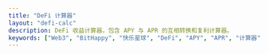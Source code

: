```yaml
---
title: "DeFi 计算器"
layout: "defi-calc"
description: DeFi 收益计算器，包含 APY 与 APR 的互相转换和复利计算器。
keywords: ["Web3", "BitHappy", "快乐星球", "DeFi", "APY", "APR", "计算器", "APY APR 转换"]
---
```

